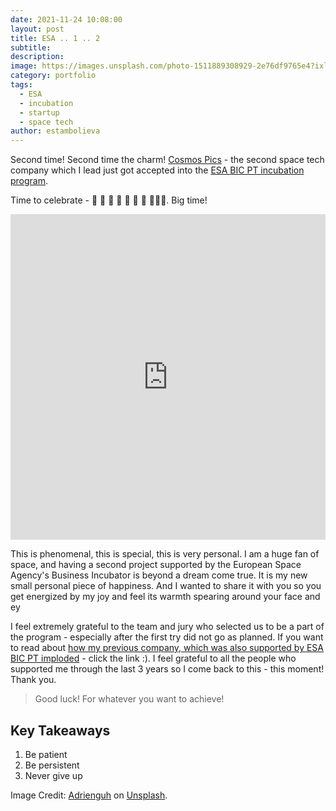 ```yaml
---
date: 2021-11-24 10:08:00
layout: post
title: ESA .. 1 .. 2
subtitle:
description: 
image: https://images.unsplash.com/photo-1511889308929-2e76df9765e4?ixlib=rb-1.2.1&ixid=MnwxMjA3fDB8MHxwaG90by1wYWdlfHx8fGVufDB8fHx8&auto=format&fit=crop&w=1170&q=80
category: portfolio
tags:
  - ESA
  - incubation
  - startup
  - space tech
author: estambolieva
---
```


Second time! Second time the charm! [Cosmos Pics](https://cosmos.pics) - the second space tech company which I lead just got accepted into the [ESA BIC PT incubation program](https://space.ipn.pt/esa/esa-business-incubation-centre/).

Time to celebrate - 🎊 🎊 🎊 🥳 🎊 🥳 🥳 🎈🎈🎈. Big time!

<iframe src="https://www.linkedin.com/embed/feed/update/urn:li:share:6869320167239802880" allowfullscreen="" title="Embedded post" width="504" height="521" frameborder="0"></iframe>

This is phenomenal, this is special, this is very personal. I am a huge fan of space, and having a second project supported by the European Space Agency's Business Incubator is beyond a dream come true. It is my new small personal piece of happiness. And I wanted to share it with you so you get energized by my joy and feel its warmth spearing around your face and ey

I feel extremely grateful to the team and jury who selected us to be a part of the program - especially after the first try did not go as planned. If you want to read about [how my previous company, which was also supported by ESA BIC PT imploded](https://katstam.com/how-i-walked_away-from-eur-152500/) - click the link :). I feel grateful to all the people who supported me through the last 3 years so I come back to this - this moment! Thank you.

> Good luck! For whatever you want to achieve!

## Key Takeaways

1. Be patient
2. Be persistent
3. Never give up

Image Credit:
<a href="https://unsplash.com/@adrienguh">Adrienguh</a> on [Unsplash](https://unsplash.com/).

